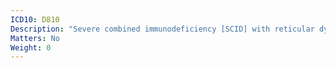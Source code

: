 ```yaml
---
ICD10: D810
Description: "Severe combined immunodeficiency [SCID] with reticular dysgenesis"
Matters: No
Weight: 0
---
```

